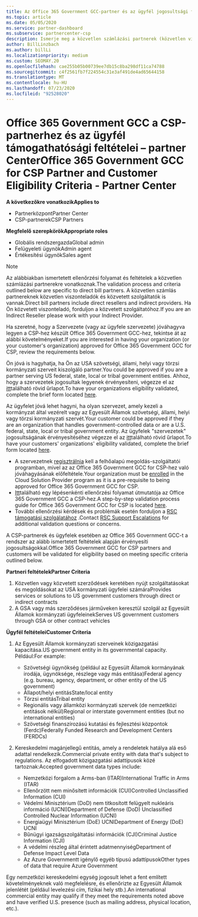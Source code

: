 ```yaml
---
title: Az Office 365 Government GCC-partner és az ügyfél jogosultsági feltételei
ms.topic: article
ms.date: 05/05/2020
ms.service: partner-dashboard
ms.subservice: partnercenter-csp
description: Ismerje meg a közvetlen számlázási partnerek (közvetlen viszonteladók, közvetett szolgáltatók) lépéseit, hogy érvényesítse a partnereket és az ügyfeleket a CSP-hez készült Office 365 Government GCC-hez.
author: BillLinzbach
ms.author: billLi
ms.localizationpriority: medium
ms.custom: SEOMAY.20
ms.openlocfilehash: cae255b05b00739ee7db15c8ba298df11ca74788
ms.sourcegitcommit: c4f2561fb7f224554c31e3af491de4ad65644158
ms.translationtype: MT
ms.contentlocale: hu-HU
ms.lasthandoff: 07/23/2020
ms.locfileid: "92528020"
---
```

# <a name="office-365-government-gcc-for-csp-partner-and-customer-eligibility-criteria---partner-center"></a><span data-ttu-id="a5f05-103">Office 365 Government GCC a CSP-partnerhez és az ügyfél támogathatósági feltételei – partner Center</span><span class="sxs-lookup"><span data-stu-id="a5f05-103">Office 365 Government GCC for CSP Partner and Customer Eligibility Criteria - Partner Center</span></span>

<span data-ttu-id="a5f05-104">**A következőkre vonatkozik**</span><span class="sxs-lookup"><span data-stu-id="a5f05-104">**Applies to**</span></span>

- <span data-ttu-id="a5f05-105">Partnerközpont</span><span class="sxs-lookup"><span data-stu-id="a5f05-105">Partner Center</span></span>
- <span data-ttu-id="a5f05-106">CSP-partnerek</span><span class="sxs-lookup"><span data-stu-id="a5f05-106">CSP Partners</span></span>

<span data-ttu-id="a5f05-107">**Megfelelő szerepkörök**</span><span class="sxs-lookup"><span data-stu-id="a5f05-107">**Appropriate roles**</span></span>

- <span data-ttu-id="a5f05-108">Globális rendszergazda</span><span class="sxs-lookup"><span data-stu-id="a5f05-108">Global admin</span></span>
- <span data-ttu-id="a5f05-109">Felügyeleti ügynök</span><span class="sxs-lookup"><span data-stu-id="a5f05-109">Admin agent</span></span>
- <span data-ttu-id="a5f05-110">Értékesítési ügynök</span><span class="sxs-lookup"><span data-stu-id="a5f05-110">Sales agent</span></span>

>[!NOTE]
><span data-ttu-id="a5f05-111">Az alábbiakban ismertetett ellenőrzési folyamat és feltételek a közvetlen számlázási partnerekre vonatkoznak.</span><span class="sxs-lookup"><span data-stu-id="a5f05-111">The validation process and criteria outlined below are specific to direct bill partners.</span></span> <span data-ttu-id="a5f05-112">A közvetlen számlás partnereknek közvetlen viszonteladók és közvetett szolgáltatók is vannak.</span><span class="sxs-lookup"><span data-stu-id="a5f05-112">Direct bill partners include direct resellers and indirect providers.</span></span>  <span data-ttu-id="a5f05-113">Ha Ön közvetett viszonteladó, forduljon a közvetett szolgáltatóhoz.</span><span class="sxs-lookup"><span data-stu-id="a5f05-113">If you are an Indirect Reseller please work with your Indirect Provider.</span></span>

<span data-ttu-id="a5f05-114">Ha szeretné, hogy a Szervezete (vagy az ügyfele szervezete) jóváhagyva legyen a CSP-hez készült Office 365 Government GCC-hez, tekintse át az alábbi követelményeket.</span><span class="sxs-lookup"><span data-stu-id="a5f05-114">If you are interested in having your organization (or your customer's organization) approved for Office 365 Government GCC for CSP, review the requirements below.</span></span>

<span data-ttu-id="a5f05-115">Ön jóvá is hagyhatja, ha Ön az USA szövetségi, állami, helyi vagy törzsi kormányzati szerveit kiszolgáló partner.</span><span class="sxs-lookup"><span data-stu-id="a5f05-115">You could be approved if you are a partner serving US federal, state, local or tribal government entities.</span></span> <span data-ttu-id="a5f05-116">Ahhoz, hogy a szervezetek jogosultak legyenek érvényesíteni, végezze el az [itt](https://products.office.com/government/eligibility-validation?ReqType=CSPPartner)található rövid űrlapot.</span><span class="sxs-lookup"><span data-stu-id="a5f05-116">To have your organizations eligibility validated, complete the brief form located [here](https://products.office.com/government/eligibility-validation?ReqType=CSPPartner).</span></span>

<span data-ttu-id="a5f05-117">Az ügyfelet jóvá lehet hagyni, ha olyan szervezet, amely kezeli a kormányzat által vezérelt vagy az Egyesült Államok szövetségi, állami, helyi vagy törzsi kormányzati szervét.</span><span class="sxs-lookup"><span data-stu-id="a5f05-117">Your customer could be approved if they are an organization that handles government-controlled data or are a U.S. federal, state, local or tribal government entity.</span></span> <span data-ttu-id="a5f05-118">Az ügyfelek "szervezetek" jogosultságának érvényesítéséhez végezze el az [itt](https://products.office.com/government/eligibility-validation?ReqType=CSPCustomer)található rövid űrlapot.</span><span class="sxs-lookup"><span data-stu-id="a5f05-118">To have your customers' organizations' eligibility validated, complete the brief form located [here](https://products.office.com/government/eligibility-validation?ReqType=CSPCustomer).</span></span> 

-   <span data-ttu-id="a5f05-119">A szervezetnek [regisztrálnia](https://partnercenter.microsoft.com/partner/cloud-solution-provider) kell a felhőalapú megoldás-szolgáltatói programban, mivel az az Office 365 Government GCC for CSP-hez való jóváhagyásának előfeltétele.</span><span class="sxs-lookup"><span data-stu-id="a5f05-119">Your organization must be [enrolled](https://partnercenter.microsoft.com/partner/cloud-solution-provider) in the Cloud Solution Provider program as it is a pre-requisite to being approved for Office 365 Government GCC for CSP.</span></span>
-   <span data-ttu-id="a5f05-120">[Itt](https://go.microsoft.com/fwlink/?linkid=2007323)található egy lépésenkénti ellenőrzési folyamat útmutatója az Office 365 Government GCC a CSP-hez.</span><span class="sxs-lookup"><span data-stu-id="a5f05-120">A step-by-step validation process guide for Office 365 Government GCC for CSP is located [here](https://go.microsoft.com/fwlink/?linkid=2007323).</span></span>
-   <span data-ttu-id="a5f05-121">További ellenőrzési kérdések és problémák esetén forduljon a [RSC támogatási szolgálatához](mailto:usgcce@microsoft.com) .</span><span class="sxs-lookup"><span data-stu-id="a5f05-121">Contact [RSC Support Escalations](mailto:usgcce@microsoft.com) for additional validation questions or concerns.</span></span>

<span data-ttu-id="a5f05-122">A CSP-partnerek és ügyfelek esetében az Office 365 Government GCC-t a rendszer az alább ismertetett feltételek alapján érvényesíti jogosultságokkal.</span><span class="sxs-lookup"><span data-stu-id="a5f05-122">Office 365 Government GCC for CSP partners and customers will be validated for eligibility based on meeting specific criteria outlined below.</span></span>

<span data-ttu-id="a5f05-123">**Partneri feltételek**</span><span class="sxs-lookup"><span data-stu-id="a5f05-123">**Partner Criteria**</span></span>
1.  <span data-ttu-id="a5f05-124">Közvetlen vagy közvetett szerződések keretében nyújt szolgáltatásokat és megoldásokat az USA kormányzati ügyfelei számára</span><span class="sxs-lookup"><span data-stu-id="a5f05-124">Provides services or solutions to US government customers through direct or indirect contracts</span></span>
2.  <span data-ttu-id="a5f05-125">A GSA vagy más szerződéses járműveken keresztül szolgál az Egyesült Államok kormányzati ügyfeleinek</span><span class="sxs-lookup"><span data-stu-id="a5f05-125">Serves US government customers through GSA or other contract vehicles</span></span>

<span data-ttu-id="a5f05-126">**Ügyfél feltételei**</span><span class="sxs-lookup"><span data-stu-id="a5f05-126">**Customer Criteria**</span></span>
1.  <span data-ttu-id="a5f05-127">Az Egyesült Államok kormányzati szerveinek közigazgatási kapacitása.</span><span class="sxs-lookup"><span data-stu-id="a5f05-127">US government entity in its governmental capacity.</span></span> <span data-ttu-id="a5f05-128">Például:</span><span class="sxs-lookup"><span data-stu-id="a5f05-128">For example:</span></span>
 
    -  <span data-ttu-id="a5f05-129">Szövetségi ügynökség (például az Egyesült Államok kormányának irodája, ügynöksége, részlege vagy más entitása)</span><span class="sxs-lookup"><span data-stu-id="a5f05-129">Federal agency (e.g. bureau, agency, department, or other entity of the US government)</span></span>
    -   <span data-ttu-id="a5f05-130">Állapot/helyi entitás</span><span class="sxs-lookup"><span data-stu-id="a5f05-130">State/local entity</span></span> 
    -   <span data-ttu-id="a5f05-131">Törzsi entitás</span><span class="sxs-lookup"><span data-stu-id="a5f05-131">Tribal entity</span></span>
    -   <span data-ttu-id="a5f05-132">Regionális vagy államközi kormányzati szervek (de nemzetközi entitások nélkül)</span><span class="sxs-lookup"><span data-stu-id="a5f05-132">Regional or interstate government entities (but no international entities)</span></span>
    -   <span data-ttu-id="a5f05-133">Szövetségi finanszírozású kutatási és fejlesztési központok (Ferdc)</span><span class="sxs-lookup"><span data-stu-id="a5f05-133">Federally Funded Research and Development Centers (FERDCs)</span></span>

2.  <span data-ttu-id="a5f05-134">Kereskedelmi magánjellegű entitás, amely a rendeletek hatálya alá eső adattal rendelkezik.</span><span class="sxs-lookup"><span data-stu-id="a5f05-134">Commercial private entity with data that's subject to regulations.</span></span> <span data-ttu-id="a5f05-135">Az elfogadott közigazgatási adattípusok közé tartoznak:</span><span class="sxs-lookup"><span data-stu-id="a5f05-135">Accepted government data types include:</span></span> 
    -   <span data-ttu-id="a5f05-136">Nemzetközi forgalom a Arms-ban (ITAR)</span><span class="sxs-lookup"><span data-stu-id="a5f05-136">International Traffic in Arms (ITAR)</span></span>
    -   <span data-ttu-id="a5f05-137">Ellenőrzött nem minősített információk (CUI)</span><span class="sxs-lookup"><span data-stu-id="a5f05-137">Controlled Unclassified Information (CUI)</span></span>
    -   <span data-ttu-id="a5f05-138">Védelmi Minisztérium (DoD) nem titkosított felügyelt nukleáris információ (UCNI)</span><span class="sxs-lookup"><span data-stu-id="a5f05-138">Department of Defense (DoD) Unclassified Controlled Nuclear Information (UCNI)</span></span>
    -   <span data-ttu-id="a5f05-139">Energiaügyi Minisztérium (DoE) UCNI</span><span class="sxs-lookup"><span data-stu-id="a5f05-139">Department of Energy (DoE) UCNI</span></span>
    -   <span data-ttu-id="a5f05-140">Bűnügyi igazságszolgáltatási információk (CJI)</span><span class="sxs-lookup"><span data-stu-id="a5f05-140">Criminal Justice Information (CJI)</span></span>
    -   <span data-ttu-id="a5f05-141">A védelmi részleg által érintett adatmennyiség</span><span class="sxs-lookup"><span data-stu-id="a5f05-141">Department of Defense Impact Level Data</span></span>
    -   <span data-ttu-id="a5f05-142">Az Azure Governmentt igénylő egyéb típusú adattípusok</span><span class="sxs-lookup"><span data-stu-id="a5f05-142">Other types of data that require Azure Government</span></span>

<span data-ttu-id="a5f05-143">Egy nemzetközi kereskedelmi egység jogosult lehet a fent említett követelményeknek való megfelelésre, és ellenőrizte az Egyesült Államok jelenlétét (például levelezési cím, fizikai hely stb.).</span><span class="sxs-lookup"><span data-stu-id="a5f05-143">An international commercial entity may qualify if they meet the requirements noted above and have verified U.S. presence (such as mailing address, physical location, etc.).</span></span>

